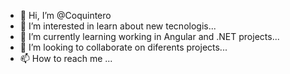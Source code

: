 - 👋 Hi, I’m @Coquintero
- 👀 I’m interested in learn about new tecnologis...
- 🌱 I’m currently learning working in Angular and .NET projects...
- 💞️ I’m looking to collaborate on diferents projects...
- 📫 How to reach me ...

<!---
Coquintero/Coquintero is a ✨ special ✨ repository because its `README.md` (this file) appears on your GitHub profile.
You can click the Preview link to take a look at your changes.
--->
